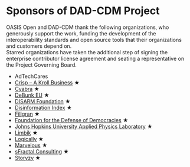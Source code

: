 # Sponsors of DAD-CDM Project

OASIS Open and DAD-CDM thank the following organizations, who generously support the work, funding the development of the interoperability standards and open source tools that their organizations and customers depend on.  
Starred organizations have taken the additional step of signing the enterprise contributor license agreement and seating a representative on the Project Governing Board.

* AdTechCares
* [Crisp – A Kroll Business](https://www.crispthinking.com/) &bigstar;
* [Cyabra](https://cyabra.com/)  &bigstar;
* [DeBunk EU](https://www.debunk.org/)  &bigstar;
* [DISARM Foundation](https://www.disarm.foundation/)  &bigstar;
* [Disinformation Index](https://www.disinformationindex.org/)  &bigstar;
* [Filigran](https://www.filigran.io/en/)  &bigstar;
* [Foundation for the Defense of Democracies](https://www.fdd.org/)  &bigstar;
* [Johns Hopkins University Applied Physics Laboratory](https://www.jhuapl.edu/)  &bigstar;
* [Limbik](https://www.limbik.com/)  &bigstar;
* [Logically](https://www.logically.ai/)  &bigstar;
* [Marvelous](https://marvelous.ai/)  &bigstar;
* [sFractal Consulting](https://www.sfractal.com/)  &bigstar;
* [Storyzy](https://storyzy.com/?lang=en) &bigstar;
